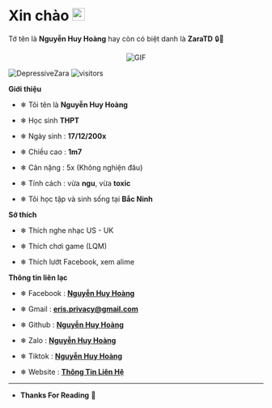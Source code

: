 <h1> Xin chào <img src="https://github.com/souvikguria98/souvikguria98/blob/master/Hi.gif" width="25"></h1> 

Tớ tên là **Nguyễn Huy Hoàng** hay còn có biệt danh là **ZaraTD**  🔒🔑



<p align="center">
    <img align="center" alt="GIF" src="https://i.imgur.com/LBUUs4P.gif" />
</p> 
<p align="left"> <img src="https://komarev.com/ghpvc/?username=DepressiveZara&label=Profile%20views&color=0e75b6&style=flat" alt="DepressiveZara" /> <img alt="visitors" src="https://visitor-badge.laobi.icu/badge?page_id=DepressiveZara"></p>


**Giới thiệu**



- ❄ Tôi tên là **Nguyễn Huy Hoàng**

- ❄ Học sinh **THPT**

- ❄ Ngày sinh : **17/12/200x**

- ❄ Chiều cao : **1m7**

- ❄ Cân nặng : 5x (Không nghiện đâu)

- ❄ Tính cách : vừa **ngu**, vừa **toxic**

- ❄ Tôi học tập và  sinh sống tại **Bắc Ninh**



**Sở thích**



- ❄ Thích nghe nhạc US - UK

- ❄ Thích chơi game (LQM) 

- ❄ Thích lướt Facebook, xem alime



**Thông tin liên lạc**



- ❄ Facebook : **[Nguyễn Huy Hoàng](https://www.facebook/HuyHoangUwU)**

- ❄ Gmail : **[eris.privacy@gmail.com](https://gmail.com)**

- ❄ Github : **[Nguyễn Huy Hoàng](https://github.com/erislovely)**

- ❄ Zalo : **[Nguyễn Huy Hoàng](0338115856)**

- ❄ Tiktok : **[Nguyễn Huy Hoàng](https://www.tiktok.com/@privacy_eris)**

- ❄ Website : **[Thông Tin Liên Hệ](http://huyhoang-simp.tk)**

- -------------------------------------------------
- **Thanks For Reading**  👑
